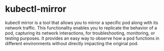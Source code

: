 # kubectl-mirror

kubectl mirror is a tool that allows you to mirror a specific pod along with its network traffic. This functionality enables you to replicate the behavior of a pod, capturing its network interactions, for troubleshooting, monitoring, or testing purposes. It provides an easy way to observe how a pod functions in different environments without directly impacting the original pod.